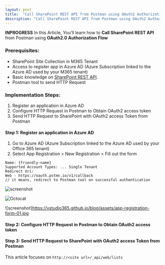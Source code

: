 ```yaml
---
layout: post
title:  "Call SharePoint REST API from Postman using OAuth2 Authorization Flow"
description: "Call SharePoint REST API from Postman using OAuth2 Authorization Flow"
---
```

**INPROGRESS**
In this Article, You'll learn how to **Call SharePoint REST API** from Postman using **OAuth2.0 Authorization Flow**

### Prerequisites:
* SharePoint Site Collection in M365 Tenant
* Access to register app in Azure AD (Azure Subscription linked to the Azure AD used by your M365 tenant)
* Basic knowledge on [SharePoint REST API](https://docs.microsoft.com/en-us/sharepoint/dev/sp-add-ins/complete-basic-operations-using-sharepoint-rest-endpoints).
* Postman tool to send HTTP Request


### Implementation Steps:
1. Register an application in Azure AD
1. Configure HTTP Request in Postman to Obtain OAuth2 access token
1. Send HTTP Request to SharePoint with OAuth2 access Token from Postman

#### Step 1: Register an application in Azure AD
1. Go to Azure AD (Azure Subscription linked to the Azure AD used by your Office 365 tenant)
1. Select App Registration > New Registration > Fill out the form

```
Name: {friendly-name}
Supported Account Types: ... Single Tenant
Redirect Uri: 
Web - https://oauth.pstmn.io/v1/callback 
// it means, redirect to Postman tool on successful authentication
```
![screenshot](https://github.com/vstudio365/blog/assets/app-registration-form-01.jpg)

![Octocat](https://github.githubassets.com/images/icons/emoji/octocat.png)

![screenshot]https://vstudio365.github.io/blog/assets/app-registration-form-01.jpg

    
#### Step 2: Configure HTTP Request in Postman to Obtain OAuth2 access token

#### Step 3: Send HTTP Request to SharePoint with OAuth2 access Token from Postman
 This article focuses on `http://<site url>/_api/web/lists`